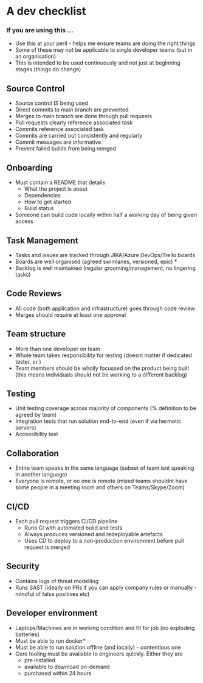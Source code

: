 # A dev checklist

### If you are using this ...
- Use this at your peril - helps me ensure teams are doing the right things
- Some of these may not be applicable to single developer teams (but in an organisation)
- This is intended to be used continuously and not just at beginning stages (things do change)

## Source Control
- Source control IS being used
- Direct commits to main branch are prevented
- Merges to main branch are done through pull requests
- Pull requests clearly reference associated task
- Commits reference associated task
- Commits are carried out consistently and regularly
- Commit messages are informative
- Prevent failed builds from being merged

## Onboarding
- Must contain a README that details
  - What the project is about
  - Dependencies
  - How to get started
  - Build status
- Someone can build code locally within half a working day of being given access

## Task Management
- Tasks and issues are tracked through JIRA/Azure DevOps/Trello boards
- Boards are well organised (agreed swimlanes, versioned, epic) *
- Backlog is well maintained (regular grooming/management, no lingering tasks)

## Code Reviews
- All code (both application and infrastructure) goes through code review
- Merges should require at least one approval

## Team structure
- More than one developer on team
- Whole team takes responsibility for testing (doesnt matter if dedicated tester, or )
- Team members should be wholly focussed on the product being built (this means individuals should not be working to a different backlog)

## Testing
- Unit testing coverage across majority of components (% definition to be agreed by team)
- Integration tests that run solution end-to-end (even if via hermetic servers)
- Accessibility test

## Collaboration
- Entire team speaks in the same language (subset of team isnt speaking in another language)
- Everyone is remote, or no one is remote (mixed teams shouldnt have some people in a meeting room and others on Teams/Skype/Zoom)

## CI/CD
- Each pull request triggers CI/CD pipeline
  - Runs CI with automated build and tests
  - Always produces versioned and redeployable artefacts
  - Uses CD to deploy to a non-production environment before pull request is merged

## Security
- Contains logs of threat modelling
- Runs SAST (ideally on PRs if you can apply company rules or manually - mindful of false positives etc)

## Developer environment
- Laptops/Machines are in working condition and fit for job (no exploding batteries)
- Must be able to run docker*
- Must be able to run solution offline (and locally) - contentious one
- Core tooling must be available to engineers quickly. Either they are
  - pre installed
  - available to download on-demand
  - purchased within 24 hours
